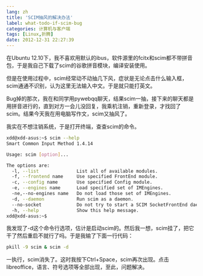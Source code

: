 ```yaml
---
lang: zh
title: 'SCIM抽风的解决办法'
label: what-todo-if-scim-bug
categories: 计算机与客户端
tags: [Linux,折腾]
date: 2012-12-31 22:27:39
---
```

在Ubuntu 12.10下，我不喜欢用默认的ibus，软件源里的fcitx和scim都不带拼音包，于是我自己下载了scim的谷歌拼音模块，编译安装使用。

但是在使用过程中，scim经常动不动抽几下风，症状是无论点击什么输入框，scim通通不识别，认为这里无法输入中文。于是就只能打英文。

Bug掉的那次，我在和同学用pywebqq聊天，结果scim一抽，接下来的聊天都是用拼音进行的，直到对方一会儿没回复，我乘机注销，重新登录，才找回了scim。结果今天我在用电脑写作文，scim又抽风了。

我实在不想注销系统，于是打开终端，查查scim的命令。

```bash
xdd@xdd-asus:~$ scim --help
Smart Common Input Method 1.4.14

Usage: scim [option]...

The options are:
  -l, --list              List all of available modules.
  -f, --frontend name     Use specified FrontEnd module.
  -c, --config name       Use specified Config module.
  -e, --engines name      Load specified set of IMEngines.
  -ne,--no-engines name   Do not load those set of IMEngines.
  -d, --daemon            Run scim as a daemon.
  --no-socket             Do not try to start a SCIM SocketFrontEnd daemon.
  -h, --help              Show this help message.
xdd@xdd-asus:~$
```

我发现了-d这个命令行选项，估计是启动scim的。然后我一想，scim挂了，把它干了然后重启不就行了吗。于是我输了下面一行代码：

```bash
pkill -9 scim & scim -d
```

一执行，scim消失了。这时我按下Ctrl+Space，scim再次出现。点击libreoffice，语言、符号选项等全部出现，至此，问题解决。
